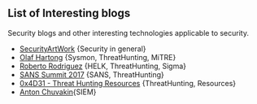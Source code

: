 ## List of Interesting blogs

Security blogs and other interesting technologies applicable to security.

* [SecurityArtWork](https://securityartwork.es) {Security in general}
* [Olaf Hartong](https://medium.com/@olafhartong) {Sysmon, ThreatHunting, MiTRE}
* [Roberto Rodriguez](https://medium.com/@Cyb3rWard0g) {HELK, ThreatHunting, Sigma}
* [SANS Summit 2017](https://www.youtube.com/playlist?list=PLfouvuAjspTr95R60Kt7ZcoerR6tYoCLA) {SANS, ThreatHunting}
* [0x4D31 - Threat Hunting Resources](https://github.com/0x4D31/awesome-threat-detection) {ThreatHunting, Resources}
* [Anton Chuvakin](https://medium.com/@anton.chuvakin){SIEM}